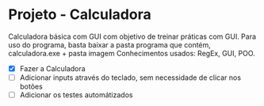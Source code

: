 # Projeto - Calculadora
 Calculadora básica com GUI com objetivo de treinar práticas com GUI.
 Para uso do programa, basta baixar a pasta programa que contém, calculadora.exe + pasta imagem
 Conhecimentos usados: RegEx, GUI, POO.
 
- [x] Fazer a Calculadora
- [ ] Adicionar inputs através do teclado, sem necessidade de clicar nos botões
- [ ] Adicionar os testes automátizados

